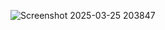 
![Screenshot 2025-03-25 203847](https://github.com/user-attachments/assets/36bbbf28-b0d7-4e7e-829e-441a79c8f4af)
